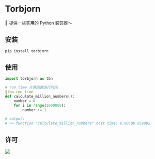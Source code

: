 # Torbjorn

🔨 提供一些实用的 Python 装饰器～

## 安装

```bash
pip install torbjorn
```

## 使用

```python
import torbjorn as tbn

# run_time 计算函数运行时间
@tbn.run_time
def calculate_million_numbers():
    number = 0
    for i in range(1000000):
        number += 1
        
# output:
# >> function "calculate_million_numbers" cost time: 0:00:00.059892
```

## 许可

[![](https://award.dovolopor.com?lt=License&rt=MIT&rbc=green)](./LICENSE)

